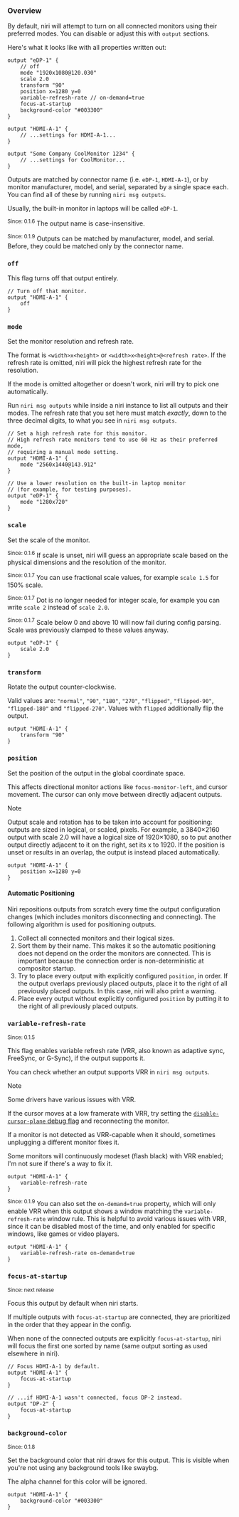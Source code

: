 ### Overview

By default, niri will attempt to turn on all connected monitors using their preferred modes.
You can disable or adjust this with `output` sections.

Here's what it looks like with all properties written out:

```kdl
output "eDP-1" {
    // off
    mode "1920x1080@120.030"
    scale 2.0
    transform "90"
    position x=1280 y=0
    variable-refresh-rate // on-demand=true
    focus-at-startup
    background-color "#003300"
}

output "HDMI-A-1" {
    // ...settings for HDMI-A-1...
}

output "Some Company CoolMonitor 1234" {
    // ...settings for CoolMonitor...
}
```

Outputs are matched by connector name (i.e. `eDP-1`, `HDMI-A-1`), or by monitor manufacturer, model, and serial, separated by a single space each.
You can find all of these by running `niri msg outputs`.

Usually, the built-in monitor in laptops will be called `eDP-1`.

<sup>Since: 0.1.6</sup> The output name is case-insensitive.

<sup>Since: 0.1.9</sup> Outputs can be matched by manufacturer, model, and serial.
Before, they could be matched only by the connector name.

### `off`

This flag turns off that output entirely.

```kdl
// Turn off that monitor.
output "HDMI-A-1" {
    off
}
```

### `mode`

Set the monitor resolution and refresh rate.

The format is `<width>x<height>` or `<width>x<height>@<refresh rate>`.
If the refresh rate is omitted, niri will pick the highest refresh rate for the resolution.

If the mode is omitted altogether or doesn't work, niri will try to pick one automatically.

Run `niri msg outputs` while inside a niri instance to list all outputs and their modes.
The refresh rate that you set here must match *exactly*, down to the three decimal digits, to what you see in `niri msg outputs`.

```kdl
// Set a high refresh rate for this monitor.
// High refresh rate monitors tend to use 60 Hz as their preferred mode,
// requiring a manual mode setting.
output "HDMI-A-1" {
    mode "2560x1440@143.912"
}

// Use a lower resolution on the built-in laptop monitor
// (for example, for testing purposes).
output "eDP-1" {
    mode "1280x720"
}
```

### `scale`

Set the scale of the monitor.

<sup>Since: 0.1.6</sup> If scale is unset, niri will guess an appropriate scale based on the physical dimensions and the resolution of the monitor.

<sup>Since: 0.1.7</sup> You can use fractional scale values, for example `scale 1.5` for 150% scale.

<sup>Since: 0.1.7</sup> Dot is no longer needed for integer scale, for example you can write `scale 2` instead of `scale 2.0`.

<sup>Since: 0.1.7</sup> Scale below 0 and above 10 will now fail during config parsing. Scale was previously clamped to these values anyway.

```kdl
output "eDP-1" {
    scale 2.0
}
```

### `transform`

Rotate the output counter-clockwise.

Valid values are: `"normal"`, `"90"`, `"180"`, `"270"`, `"flipped"`, `"flipped-90"`, `"flipped-180"` and `"flipped-270"`.
Values with `flipped` additionally flip the output.

```kdl
output "HDMI-A-1" {
    transform "90"
}
```

### `position`

Set the position of the output in the global coordinate space.

This affects directional monitor actions like `focus-monitor-left`, and cursor movement.
The cursor can only move between directly adjacent outputs.

> [!NOTE]
> Output scale and rotation has to be taken into account for positioning: outputs are sized in logical, or scaled, pixels.
> For example, a 3840×2160 output with scale 2.0 will have a logical size of 1920×1080, so to put another output directly adjacent to it on the right, set its x to 1920.
> If the position is unset or results in an overlap, the output is instead placed automatically.

```kdl
output "HDMI-A-1" {
    position x=1280 y=0
}
```

#### Automatic Positioning

Niri repositions outputs from scratch every time the output configuration changes (which includes monitors disconnecting and connecting).
The following algorithm is used for positioning outputs.

1. Collect all connected monitors and their logical sizes.
1. Sort them by their name. This makes it so the automatic positioning does not depend on the order the monitors are connected. This is important because the connection order is non-deterministic at compositor startup.
1. Try to place every output with explicitly configured `position`, in order. If the output overlaps previously placed outputs, place it to the right of all previously placed outputs. In this case, niri will also print a warning.
1. Place every output without explicitly configured `position` by putting it to the right of all previously placed outputs.

### `variable-refresh-rate`

<sup>Since: 0.1.5</sup>

This flag enables variable refresh rate (VRR, also known as adaptive sync, FreeSync, or G-Sync), if the output supports it.

You can check whether an output supports VRR in `niri msg outputs`.

> [!NOTE]
> Some drivers have various issues with VRR.
>
> If the cursor moves at a low framerate with VRR, try setting the [`disable-cursor-plane` debug flag](./Configuration:-Debug-Options.md#disable-cursor-plane) and reconnecting the monitor.
>
> If a monitor is not detected as VRR-capable when it should, sometimes unplugging a different monitor fixes it.
>
> Some monitors will continuously modeset (flash black) with VRR enabled; I'm not sure if there's a way to fix it.

```kdl
output "HDMI-A-1" {
    variable-refresh-rate
}
```

<sup>Since: 0.1.9</sup> You can also set the `on-demand=true` property, which will only enable VRR when this output shows a window matching the `variable-refresh-rate` window rule.
This is helpful to avoid various issues with VRR, since it can be disabled most of the time, and only enabled for specific windows, like games or video players.

```kdl
output "HDMI-A-1" {
    variable-refresh-rate on-demand=true
}
```

### `focus-at-startup`

<sup>Since: next release</sup>

Focus this output by default when niri starts.

If multiple outputs with `focus-at-startup` are connected, they are prioritized in the order that they appear in the config.

When none of the connected outputs are explicitly `focus-at-startup`, niri will focus the first one sorted by name (same output sorting as used elsewhere in niri).

```kdl
// Focus HDMI-A-1 by default.
output "HDMI-A-1" {
    focus-at-startup
}

// ...if HDMI-A-1 wasn't connected, focus DP-2 instead.
output "DP-2" {
    focus-at-startup
}
```

### `background-color`

<sup>Since: 0.1.8</sup>

Set the background color that niri draws for this output.
This is visible when you're not using any background tools like swaybg.

The alpha channel for this color will be ignored.

```kdl
output "HDMI-A-1" {
    background-color "#003300"
}
```
